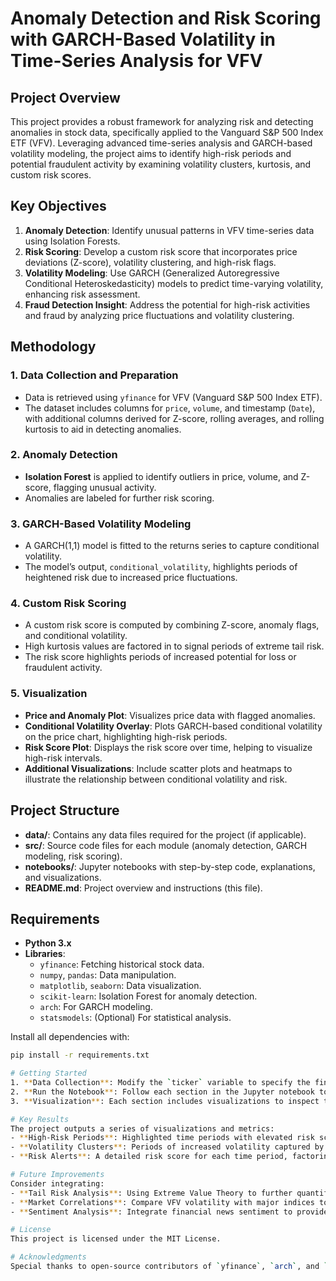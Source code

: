 # Anomaly Detection and Risk Scoring with GARCH-Based Volatility in Time-Series Analysis for VFV

## Project Overview
This project provides a robust framework for analyzing risk and detecting anomalies in stock data, specifically applied to the Vanguard S&P 500 Index ETF (VFV). Leveraging advanced time-series analysis and GARCH-based volatility modeling, the project aims to identify high-risk periods and potential fraudulent activity by examining volatility clusters, kurtosis, and custom risk scores.

## Key Objectives
1. **Anomaly Detection**: Identify unusual patterns in VFV time-series data using Isolation Forests.
2. **Risk Scoring**: Develop a custom risk score that incorporates price deviations (Z-score), volatility clustering, and high-risk flags.
3. **Volatility Modeling**: Use GARCH (Generalized Autoregressive Conditional Heteroskedasticity) models to predict time-varying volatility, enhancing risk assessment.
4. **Fraud Detection Insight**: Address the potential for high-risk activities and fraud by analyzing price fluctuations and volatility clustering.

## Methodology

### 1. Data Collection and Preparation
   - Data is retrieved using `yfinance` for VFV (Vanguard S&P 500 Index ETF).
   - The dataset includes columns for `price`, `volume`, and timestamp (`Date`), with additional columns derived for Z-score, rolling averages, and rolling kurtosis to aid in detecting anomalies.

### 2. Anomaly Detection
   - **Isolation Forest** is applied to identify outliers in price, volume, and Z-score, flagging unusual activity.
   - Anomalies are labeled for further risk scoring.

### 3. GARCH-Based Volatility Modeling
   - A GARCH(1,1) model is fitted to the returns series to capture conditional volatility.
   - The model’s output, `conditional_volatility`, highlights periods of heightened risk due to increased price fluctuations.

### 4. Custom Risk Scoring
   - A custom risk score is computed by combining Z-score, anomaly flags, and conditional volatility.
   - High kurtosis values are factored in to signal periods of extreme tail risk.
   - The risk score highlights periods of increased potential for loss or fraudulent activity.

### 5. Visualization
   - **Price and Anomaly Plot**: Visualizes price data with flagged anomalies.
   - **Conditional Volatility Overlay**: Plots GARCH-based conditional volatility on the price chart, highlighting high-risk periods.
   - **Risk Score Plot**: Displays the risk score over time, helping to visualize high-risk intervals.
   - **Additional Visualizations**: Include scatter plots and heatmaps to illustrate the relationship between conditional volatility and risk.

## Project Structure

- **data/**: Contains any data files required for the project (if applicable).
- **src/**: Source code files for each module (anomaly detection, GARCH modeling, risk scoring).
- **notebooks/**: Jupyter notebooks with step-by-step code, explanations, and visualizations.
- **README.md**: Project overview and instructions (this file).

## Requirements
- **Python 3.x**
- **Libraries**:
  - `yfinance`: Fetching historical stock data.
  - `numpy`, `pandas`: Data manipulation.
  - `matplotlib`, `seaborn`: Data visualization.
  - `scikit-learn`: Isolation Forest for anomaly detection.
  - `arch`: For GARCH modeling.
  - `statsmodels`: (Optional) For statistical analysis.

Install all dependencies with:
```bash
pip install -r requirements.txt

# Getting Started
1. **Data Collection**: Modify the `ticker` variable to specify the financial asset to analyze (default is `VFV.TO`).
2. **Run the Notebook**: Follow each section in the Jupyter notebook to replicate data preparation, anomaly detection, volatility modeling, and risk scoring.
3. **Visualization**: Each section includes visualizations to inspect the results of anomaly detection, volatility modeling, and risk scoring.

# Key Results
The project outputs a series of visualizations and metrics:
- **High-Risk Periods**: Highlighted time periods with elevated risk scores based on Z-score, volatility, and anomalies.
- **Volatility Clusters**: Periods of increased volatility captured by GARCH modeling.
- **Risk Alerts**: A detailed risk score for each time period, factoring in kurtosis, anomalies, and volatility.

# Future Improvements
Consider integrating:
- **Tail Risk Analysis**: Using Extreme Value Theory to further quantify tail risks.
- **Market Correlations**: Compare VFV volatility with major indices to detect correlated risks.
- **Sentiment Analysis**: Integrate financial news sentiment to provide a forward-looking risk assessment.

# License
This project is licensed under the MIT License.

# Acknowledgments
Special thanks to open-source contributors of `yfinance`, `arch`, and `scikit-learn`, whose libraries made this analysis possible.
